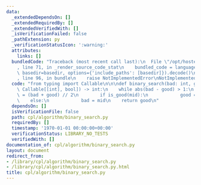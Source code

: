 ```yaml
---
data:
  _extendedDependsOn: []
  _extendedRequiredBy: []
  _extendedVerifiedWith: []
  _isVerificationFailed: false
  _pathExtension: py
  _verificationStatusIcon: ':warning:'
  attributes:
    links: []
  bundledCode: "Traceback (most recent call last):\n  File \"/opt/hostedtoolcache/Python/3.9.2/x64/lib/python3.9/site-packages/onlinejudge_verify/documentation/build.py\"\
    , line 71, in _render_source_code_stat\n    bundled_code = language.bundle(stat.path,\
    \ basedir=basedir, options={'include_paths': [basedir]}).decode()\n  File \"/opt/hostedtoolcache/Python/3.9.2/x64/lib/python3.9/site-packages/onlinejudge_verify/languages/python.py\"\
    , line 96, in bundle\n    raise NotImplementedError\nNotImplementedError\n"
  code: "from typing import Callable\n\n\ndef binary_search(bad: int, good: int, is_good:\
    \ Callable[[int], bool]) -> int:\n    while abs(bad - good) > 1:\n        mid\
    \ = (bad + good) // 2\n        if is_good(mid):\n            good = mid\n    \
    \    else:\n            bad = mid\n    return good\n"
  dependsOn: []
  isVerificationFile: false
  path: cpl/algorithm/binary_search.py
  requiredBy: []
  timestamp: '1970-01-01 00:00:00+00:00'
  verificationStatus: LIBRARY_NO_TESTS
  verifiedWith: []
documentation_of: cpl/algorithm/binary_search.py
layout: document
redirect_from:
- /library/cpl/algorithm/binary_search.py
- /library/cpl/algorithm/binary_search.py.html
title: cpl/algorithm/binary_search.py
---
```

